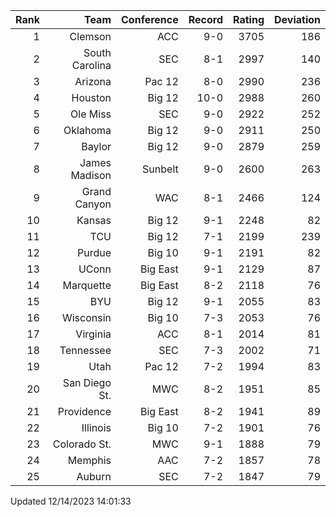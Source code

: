 | Rank  | Team                 | Conference           | Record   | Rating | Deviation |
| ---:  | ---:                 | ---:                 | ---:     | ---:   | ---:      |
| 1     | Clemson              | ACC                  | 9-0      | 3705   | 186       |
| 2     | South Carolina       | SEC                  | 8-1      | 2997   | 140       |
| 3     | Arizona              | Pac 12               | 8-0      | 2990   | 236       |
| 4     | Houston              | Big 12               | 10-0     | 2988   | 260       |
| 5     | Ole Miss             | SEC                  | 9-0      | 2922   | 252       |
| 6     | Oklahoma             | Big 12               | 9-0      | 2911   | 250       |
| 7     | Baylor               | Big 12               | 9-0      | 2879   | 259       |
| 8     | James Madison        | Sunbelt              | 9-0      | 2600   | 263       |
| 9     | Grand Canyon         | WAC                  | 8-1      | 2466   | 124       |
| 10    | Kansas               | Big 12               | 9-1      | 2248   | 82        |
| 11    | TCU                  | Big 12               | 7-1      | 2199   | 239       |
| 12    | Purdue               | Big 10               | 9-1      | 2191   | 82        |
| 13    | UConn                | Big East             | 9-1      | 2129   | 87        |
| 14    | Marquette            | Big East             | 8-2      | 2118   | 76        |
| 15    | BYU                  | Big 12               | 9-1      | 2055   | 83        |
| 16    | Wisconsin            | Big 10               | 7-3      | 2053   | 76        |
| 17    | Virginia             | ACC                  | 8-1      | 2014   | 81        |
| 18    | Tennessee            | SEC                  | 7-3      | 2002   | 71        |
| 19    | Utah                 | Pac 12               | 7-2      | 1994   | 83        |
| 20    | San Diego St.        | MWC                  | 8-2      | 1951   | 85        |
| 21    | Providence           | Big East             | 8-2      | 1941   | 89        |
| 22    | Illinois             | Big 10               | 7-2      | 1901   | 76        |
| 23    | Colorado St.         | MWC                  | 9-1      | 1888   | 79        |
| 24    | Memphis              | AAC                  | 7-2      | 1857   | 78        |
| 25    | Auburn               | SEC                  | 7-2      | 1847   | 79        |

Updated 12/14/2023 14:01:33

